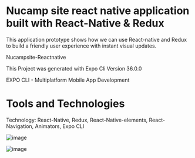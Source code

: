 # Nucamp site react native application built with React-Native & Redux

<p>This application prototype shows how we can use React-native and Redux to build a friendly user experience with instant visual updates.</p>

<p>Nucampsite-Reactnative</p>
<p>This Project was generated with Expo Cli Version 36.0.0</p>

<p>EXPO CLI - Multiplatform Mobile App Development </p>

# Tools and Technologies
Technology: React-Native, Redux, React-Native-elements, React-Navigation, Animators, Expo CLI

![image](https://user-images.githubusercontent.com/28641604/75615618-b05eeb80-5b0b-11ea-972d-284fb5d705f5.png)





![image](https://user-images.githubusercontent.com/28641604/75615719-4c3d2700-5b0d-11ea-9abd-25dd615686dd.png)












